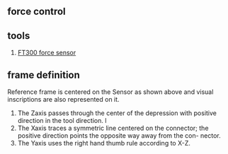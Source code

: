 force control 
----

## tools
1. [FT300 force sensor](https://configurator.suite.robotiq.com/?_ga=2.124752906.1832195498.1599454081-1616171139.1599454081&componentId=ft300) 


## frame definition
Reference frame is centered on the Sensor as shown above and visual inscriptions are also represented on it.
1. The Zaxis passes through the center of the depression with positive direction in the tool direction. l
2. The Xaxis traces a symmetric line centered on the connector; the positive direction points the opposite way away from the con- nector.
3. The Yaxis uses the right hand thumb rule according to X-Z.